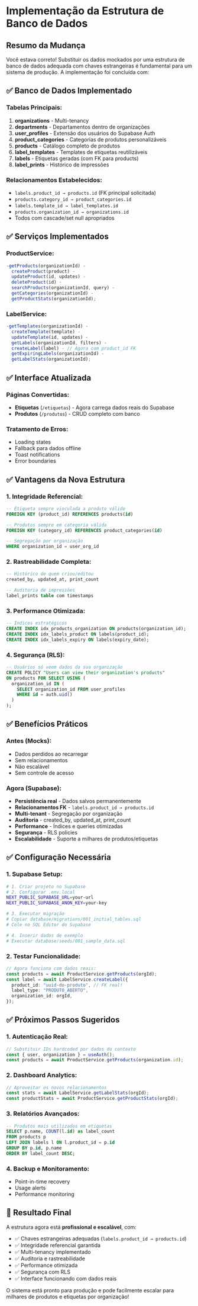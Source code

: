 # Implementação da Estrutura de Banco de Dados

## Resumo da Mudança

Você estava correto! Substituir os dados mockados por uma estrutura de banco de dados adequada com chaves estrangeiras é fundamental para um sistema de produção. A implementação foi concluída com:

## ✅ **Banco de Dados Implementado**

### **Tabelas Principais:**

1. **organizations** - Multi-tenancy
2. **departments** - Departamentos dentro de organizações
3. **user_profiles** - Extensão dos usuários do Supabase Auth
4. **product_categories** - Categorias de produtos personalizáveis
5. **products** - Catálogo completo de produtos
6. **label_templates** - Templates de etiquetas reutilizáveis
7. **labels** - Etiquetas geradas (com FK para products)
8. **label_prints** - Histórico de impressões

### **Relacionamentos Estabelecidos:**

- `labels.product_id → products.id` (FK principal solicitada)
- `products.category_id → product_categories.id`
- `labels.template_id → label_templates.id`
- `products.organization_id → organizations.id`
- Todos com cascade/set null apropriados

## ✅ **Serviços Implementados**

### **ProductService:**

```typescript
-getProducts(organizationId) -
  createProduct(product) -
  updateProduct(id, updates) -
  deleteProduct(id) -
  searchProducts(organizationId, query) -
  getCategories(organizationId) -
  getProductStats(organizationId);
```

### **LabelService:**

```typescript
-getTemplates(organizationId) -
  createTemplate(template) -
  updateTemplate(id, updates) -
  getLabels(organizationId, filters) -
  createLabel(label) - // Agora com product_id FK
  getExpiringLabels(organizationId) -
  getLabelStats(organizationId);
```

## ✅ **Interface Atualizada**

### **Páginas Convertidas:**

- **Etiquetas** (`/etiquetas`) - Agora carrega dados reais do Supabase
- **Produtos** (`/produtos`) - CRUD completo com banco

### **Tratamento de Erros:**

- Loading states
- Fallback para dados offline
- Toast notifications
- Error boundaries

## ✅ **Vantagens da Nova Estrutura**

### **1. Integridade Referencial:**

```sql
-- Etiqueta sempre vinculada a produto válido
FOREIGN KEY (product_id) REFERENCES products(id)

-- Produtos sempre em categoria válida
FOREIGN KEY (category_id) REFERENCES product_categories(id)

-- Segregação por organização
WHERE organization_id = user_org_id
```

### **2. Rastreabilidade Completa:**

```sql
-- Histórico de quem criou/editou
created_by, updated_at, print_count

-- Auditoria de impressões
label_prints table com timestamps
```

### **3. Performance Otimizada:**

```sql
-- Índices estratégicos
CREATE INDEX idx_products_organization ON products(organization_id);
CREATE INDEX idx_labels_product ON labels(product_id);
CREATE INDEX idx_labels_expiry ON labels(expiry_date);
```

### **4. Segurança (RLS):**

```sql
-- Usuários só veem dados da sua organização
CREATE POLICY "Users can view their organization's products"
ON products FOR SELECT USING (
  organization_id IN (
    SELECT organization_id FROM user_profiles
    WHERE id = auth.uid()
  )
);
```

## ✅ **Benefícios Práticos**

### **Antes (Mocks):**

- Dados perdidos ao recarregar
- Sem relacionamentos
- Não escalável
- Sem controle de acesso

### **Agora (Supabase):**

- **Persistência real** - Dados salvos permanentemente
- **Relacionamentos FK** - `labels.product_id → products.id`
- **Multi-tenant** - Segregação por organização
- **Auditoria** - created_by, updated_at, print_count
- **Performance** - Índices e queries otimizadas
- **Segurança** - RLS policies
- **Escalabilidade** - Suporte a milhares de produtos/etiquetas

## ✅ **Configuração Necessária**

### **1. Supabase Setup:**

```bash
# 1. Criar projeto no Supabase
# 2. Configurar .env.local
NEXT_PUBLIC_SUPABASE_URL=your-url
NEXT_PUBLIC_SUPABASE_ANON_KEY=your-key

# 3. Executar migração
# Copiar database/migrations/001_initial_tables.sql
# Cole no SQL Editor do Supabase

# 4. Inserir dados de exemplo
# Executar database/seeds/001_sample_data.sql
```

### **2. Testar Funcionalidade:**

```typescript
// Agora funciona com dados reais:
const products = await ProductService.getProducts(orgId);
const label = await LabelService.createLabel({
  product_id: "uuid-do-produto", // FK real!
  label_type: "PRODUTO_ABERTO",
  organization_id: orgId,
});
```

## ✅ **Próximos Passos Sugeridos**

### **1. Autenticação Real:**

```typescript
// Substituir IDs hardcoded por dados do contexto
const { user, organization } = useAuth();
const products = await ProductService.getProducts(organization.id);
```

### **2. Dashboard Analytics:**

```typescript
// Aproveitar os novos relacionamentos
const stats = await LabelService.getLabelStats(orgId);
const productStats = await ProductService.getProductStats(orgId);
```

### **3. Relatórios Avançados:**

```sql
-- Produtos mais utilizados em etiquetas
SELECT p.name, COUNT(l.id) as label_count
FROM products p
LEFT JOIN labels l ON l.product_id = p.id
GROUP BY p.id, p.name
ORDER BY label_count DESC;
```

### **4. Backup e Monitoramento:**

- Point-in-time recovery
- Usage alerts
- Performance monitoring

## 🎯 **Resultado Final**

A estrutura agora está **profissional e escalável**, com:

- ✅ Chaves estrangeiras adequadas (`labels.product_id → products.id`)
- ✅ Integridade referencial garantida
- ✅ Multi-tenancy implementado
- ✅ Auditoria e rastreabilidade
- ✅ Performance otimizada
- ✅ Segurança com RLS
- ✅ Interface funcionando com dados reais

O sistema está pronto para produção e pode facilmente escalar para milhares de produtos e etiquetas por organização!
